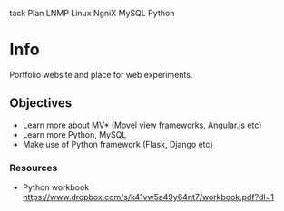 tack Plan
LNMP
Linux
NgniX
MySQL
Python

# Info
Portfolio website and place for web experiments.

## Objectives
 - Learn more about MV* (Movel view frameworks, Angular.js etc)
 - Learn more Python, MySQL
 - Make use of Python framework (Flask, Django etc)

### Resources
 - Python workbook https://www.dropbox.com/s/k41vw5a49y64nt7/workbook.pdf?dl=1 

